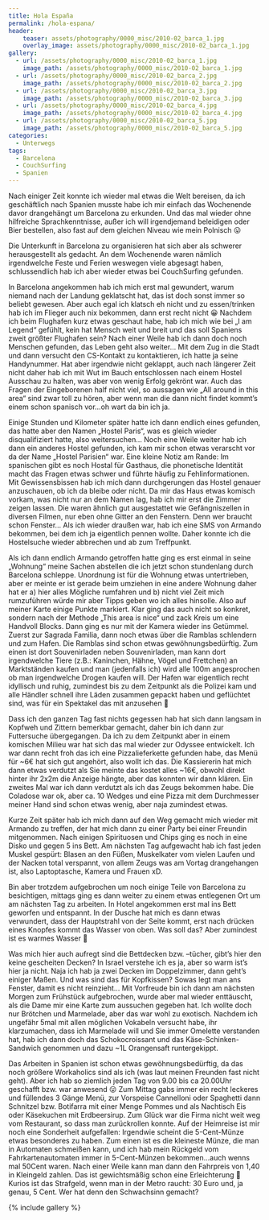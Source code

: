 ```yaml
---
title: Hola España
permalink: /hola-espana/
header:
    teaser: assets/photography/0000_misc/2010-02_barca_1.jpg
    overlay_image: assets/photography/0000_misc/2010-02_barca_1.jpg
gallery:
  - url: /assets/photography/0000_misc/2010-02_barca_1.jpg
    image_path: /assets/photography/0000_misc/2010-02_barca_1.jpg
  - url: /assets/photography/0000_misc/2010-02_barca_2.jpg
    image_path: /assets/photography/0000_misc/2010-02_barca_2.jpg
  - url: /assets/photography/0000_misc/2010-02_barca_3.jpg
    image_path: /assets/photography/0000_misc/2010-02_barca_3.jpg
  - url: /assets/photography/0000_misc/2010-02_barca_4.jpg
    image_path: /assets/photography/0000_misc/2010-02_barca_4.jpg
  - url: /assets/photography/0000_misc/2010-02_barca_5.jpg
    image_path: /assets/photography/0000_misc/2010-02_barca_5.jpg
categories:
  - Unterwegs
tags:
  - Barcelona
  - CouchSurfing
  - Spanien
---
```

Nach einiger Zeit konnte ich wieder mal etwas die Welt bereisen, da ich geschäftlich nach Spanien musste habe ich mir 
einfach das Wochenende davor drangehängt um Barcelona zu erkunden. Und das mal wieder ohne hilfreiche Sprachkenntnisse, 
außer ich will irgendjemand beleidigen oder Bier bestellen, also fast auf dem gleichen Niveau wie mein Polnisch 😛

Die Unterkunft in Barcelona zu organisieren hat sich aber als schwerer herausgestellt als gedacht. 
An dem Wochenende waren nämlich irgendwelche Feste und Ferien weswegen viele abgesagt haben, 
schlussendlich hab ich aber wieder etwas bei CouchSurfing gefunden.

In Barcelona angekommen hab ich mich erst mal gewundert, warum niemand nach der Landung geklatscht hat, 
das ist doch sonst immer so beliebt gewesen. Aber auch egal ich klatsch eh nicht und zu essen/trinken hab ich im Flieger auch nix bekommen, 
dann erst recht nicht 😀 Nachdem ich beim Flughafen kurz etwas geschaut habe, hab ich mich wie bei „I am Legend“ gefühlt, 
kein hat Mensch weit und breit und das soll Spaniens zweit größter Flughafen sein? 
Nach einer Weile hab ich dann doch noch Menschen gefunden, das Leben geht also weiter… Mit dem Zug in die Stadt und dann 
versucht den CS-Kontakt zu kontaktieren, ich hatte ja seine Handynummer. Hat aber irgendwie nicht geklappt, 
auch nach längerer Zeit nicht daher hab ich mit Wut im Bauch entschlossen nach einem Hostel Ausschau zu halten, 
was aber von wenig Erfolg gekrönt war. Auch das Fragen der Eingeborenen half nicht viel, 
so aussagen wie „All around in this area“ sind zwar toll zu hören, aber wenn man die dann nicht findet 
kommt’s einem schon spanisch vor&#8230;oh wart da bin ich ja.  
  
Einige Stunden und Kilometer später hatte ich dann endlich eines gefunden, das hatte aber den Namen „Hostel Paris“, 
was es gleich wieder disqualifiziert hatte, also weitersuchen… Noch eine Weile weiter hab ich dann ein anderes Hostel gefunden, 
ich kam mir schon etwas verarscht vor da der Name „Hostel Parisien“ war. Eine kleine Notiz am Rande: 
Im spanischen gibt es noch Hostal für Gasthaus, die phonetische Identität macht das Fragen etwas schwer und führte häufig zu Fehlinformationen. 
Mit Gewissensbissen hab ich mich dann durchgerungen das Hostel genauer anzuschauen, ob ich da bleibe oder nicht. 
Da mir das Haus etwas komisch vorkam, was nicht nur an dem Namen lag, hab ich mir erst die Zimmer zeigen lassen. 
Die waren ähnlich gut ausgestattet wie Gefängniszellen in diversen Filmen, nur eben ohne Gitter an den Fenstern. 
Denn wer braucht schon Fenster&#8230; Als ich wieder draußen war, hab ich eine SMS von Armando bekommen, bei dem ich ja eigentlich pennen wollte. 
Daher konnte ich die Hostelsuche wieder abbrechen und ab zum Treffpunkt.

Als ich dann endlich Armando getroffen hatte ging es erst einmal in seine „Wohnung“ meine Sachen abstellen die ich 
jetzt schon stundenlang durch Barcelona schleppe. Unordnung ist für die Wohnung etwas untertrieben, 
aber er meinte er ist gerade beim umziehen in eine andere Wohnung daher hat er a) hier alles Mögliche rumfahren und 
b) nicht viel Zeit mich rumzuführen würde mir aber Tipps geben wo ich alles hinsolle. Also auf meiner Karte einige Punkte markiert. 
Klar ging das auch nicht so konkret, sondern nach der Methode „This area is nice“ und zack Kreis um eine Handvoll Blocks.
Dann ging es nur mit der Kamera wieder ins Getümmel. Zuerst zur Sagrada Familia, dann noch etwas über die Ramblas schlendern und zum Hafen. 
Die Ramblas sind schon etwas gewöhnungsbedürftig. Zum einen ist dort Souvenirladen neben Souvenirladen, 
man kann dort irgendwelche Tiere (z.B.: Kaninchen, Hähne, Vögel und Frettchen) an Marktständen kaufen und man (jedenfalls ich) 
wird alle 100m angesprochen ob man irgendwelche Drogen kaufen will. Der Hafen war eigentlich recht idyllisch und ruhig, 
zumindest bis zu dem Zeitpunkt als die Polizei kam und alle Händler schnell ihre Läden zusammen gepackt haben und geflüchtet sind, 
was für ein Spektakel das mit anzusehen 🙂

Dass ich den ganzen Tag fast nichts gegessen hab hat sich dann langsam in Kopfweh und Zittern bemerkbar gemacht, 
daher bin ich dann zur Futtersuche übergegangen. Da ich zu dem Zeitpunkt aber in einem komischen Milieu war hat sich das 
mal wieder zur Odyssee entwickelt. Ich war dann recht froh das ich eine Pizzalieferkette gefunden habe, das Menü für ~6€ hat sich gut angehört, 
also wollt ich das. Die Kassiererin hat mich dann etwas verdutzt als Sie meinte das kostet alles ~16€, 
obwohl direkt hinter ihr 2x2m die Anzeige hängte, aber das konnten wir dann klären. Ein zweites Mal war ich dann verdutzt als ich das Zeugs bekommen habe. 
Die Coladose war ok, aber ca. 10 Wedges und eine Pizza mit dem Durchmesser meiner Hand sind schon etwas wenig, aber naja zumindest etwas.

Kurze Zeit später hab ich mich dann auf den Weg gemacht mich wieder mit Armando zu treffen, 
der hat mich dann zu einer Party bei einer Freundin mitgenommen. Nach einigen Spirituosen und Chips ging es noch in eine Disko und gegen 5 ins Bett. 
Am nächsten Tag aufgewacht hab ich fast jeden Muskel gespürt: Blasen an den Füßen, Muskelkater vom vielen Laufen und der Nacken total verspannt, 
von allem Zeugs was am Vortag drangehangen ist, also Laptoptasche, Kamera und Frauen xD.

Bin aber trotzdem aufgebrochen um noch einige Teile von Barcelona zu besichtigen, mittags ging es dann weiter zu einem etwas 
entlegenen Ort um am nächsten Tag zu arbeiten. In Hotel angekommen erst mal ins Bett geworfen und entspannt. 
In der Dusche hat mich es dann etwas verwundert, dass der Hauptstrahl von der Seite kommt, erst nach drücken eines Knopfes kommt das Wasser von oben. 
Was soll das? Aber zumindest ist es warmes Wasser 🙂

Was mich hier auch aufregt sind die Bettdecken bzw. –tücher, gibt’s hier den keine gescheiten Decken? 
In Israel verstehe ich es ja, aber so warm ist’s hier ja nicht. Naja ich hab ja zwei Decken im Doppelzimmer, dann geht’s einiger Maßen. 
Und was sind das für Kopfkissen? Sowas legt man ans Fenster, damit es nicht reinzieht…
Mit Vorfreude bin ich dann am nächsten Morgen zum Frühstück aufgebrochen, wurde aber mal wieder enttäuscht, 
als die Dame mir eine Karte zum aussuchen gegeben hat. Ich wollte doch nur Brötchen und Marmelade, aber das war wohl zu exotisch. 
Nachdem ich ungefähr 5mal mit allen möglichen Vokabeln versucht habe, ihr klarzumachen, dass ich Marmelade will und Sie immer Omelette verstanden hat, 
hab ich dann doch das Schokocroissant und das Käse-Schinken-Sandwich genommen und dazu ~1L Orangensaft runtergekippt.

Das Arbeiten in Spanien ist schon etwas gewöhnungsbedürftig, da das noch größere Workaholics sind als ich (was laut meinen Freunden fast nicht geht). 
Aber ich hab so ziemlich jeden Tag von 9.00 bis ca 20.00Uhr geschafft bzw. war anwesend 😛 Zum Mittag gabs immer ein 
recht leckeres und füllendes 3 Gänge Menü, zur Vorspeise Cannelloni oder Spaghetti dann Schnitzel bzw. Botifarra mit einer Menge Pommes 
und als Nachtisch Eis oder Käsekuchen mit Erdbeersirup. Zum Glück war die Firma nicht weit weg vom Restaurant, so dass man zurückrollen konnte. 
Auf der Heimreise ist mir noch eine Sonderheit aufgefallen: Irgendwie scheint die 5-Cent-Münze etwas besonderes zu haben. 
Zum einen ist es die kleineste Münze, die man in Automaten schmeißen kann, und ich hab mein Rückgeld vom Fahrkartenautomaten 
immer in 5-Cent-Münzen bekommen&#8230;auch wenns mal 50Cent waren. Nach einer Weile kann man dann den Fahrpreis von 1,40 in Kleingeld zahlen.
Das ist gewichtsmäßig schon eine Erleichterung 🙂 Kurios ist das Strafgeld, wenn man in der Metro raucht: 30 Euro und, ja genau, 5 Cent. 
Wer hat denn den Schwachsinn gemacht?

{% include gallery %}
